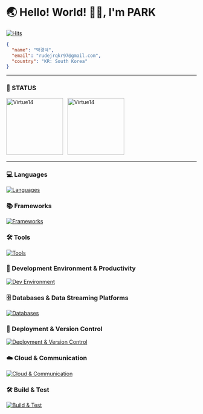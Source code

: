 <h1 align="left">🌏 Hello! World! 👋🏻, I'm PARK </h1>

[![Hits](https://hits.seeyoufarm.com/api/count/incr/badge.svg?url=https%3A%2F%2Fgithub.com%2FVirtue14&count_bg=%23B1C978&title_bg=%23000000&icon=&icon_color=%23E7E7E7&title=%F0%9F%91%80++Today's+Visits+%2F+Total+Visits&edge_flat=false)](https://hits.seeyoufarm.com)

``` json
{ 
  "name": "박경덕",
  "email": "rudejrqkr97@gmail.com",
  "country": "KR: South Korea"
}
```

---

<div align="left">
  <h3>🚀 STATUS</h3>
  <img src="https://github-readme-stats.vercel.app/api?username=Virtue14&show_icons=true&locale=en&theme=radical" alt="Virtue14" style="height: 150px;" />&nbsp;&nbsp;
  <img src="https://github-readme-stats.vercel.app/api/top-langs?username=Virtue14&show_icons=true&locale=en&layout=compact&theme=dark" alt="Virtue14" style="height: 150px;" />
</div>

---

<h3 align="left">💻 Languages</h3>
<p align="left">
  <a href="https://skillicons.dev">
    <img src="https://skillicons.dev/icons?i=java,javascript" alt="Languages" />
  </a>
</p>

<h3 align="left">📚 Frameworks</h3>
<p align="left">
  <a href="https://skillicons.dev">
    <img src="https://skillicons.dev/icons?i=spring,vue" alt="Frameworks" />
  </a>
</p>

<h3 align="left">🛠️ Tools</h3>
<p align="left">
  <a href="https://skillicons.dev">
    <img src="https://skillicons.dev/icons?i=idea,vscode" alt="Tools" />
  </a>
</p>

<h3 align="left">🌟 Development Environment & Productivity</h3>
<p align="left">
  <a href="https://skillicons.dev">
    <img src="https://skillicons.dev/icons?i=linux,gradle" alt="Dev Environment" />
  </a>
</p>

<h3 align="left">🗄️ Databases & Data Streaming Platforms</h3>
<p align="left">
  <a href="https://skillicons.dev">
    <img src="https://skillicons.dev/icons?i=mysql,redis" alt="Databases" />
  </a>
</p>

<h3 align="left">🚀 Deployment & Version Control</h3>
<p align="left">
  <a href="https://skillicons.dev">
    <img src="https://skillicons.dev/icons?i=github,git,githubactions" alt="Deployment & Version Control" />
  </a>
</p>

<h3 align="left">☁️ Cloud & Communication</h3>
<p align="left">
  <a href="https://skillicons.dev">
    <img src="https://skillicons.dev/icons?i=aws,docker,kubernetes" alt="Cloud & Communication" />
  </a>
</p>

<h3 align="left">🛠️ Build & Test</h3>
<p align="left">
  <a href="https://skillicons.dev">
    <img src="https://skillicons.dev/icons?i=jenkins" alt="Build & Test" />
  </a>
</p>

